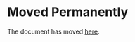 # Moved Permanently

The document has moved
[here](https://www.nytimes3xbfgragh.onion/es/2017/10/17/espanol/opinion/la-revolucion-domesticada.html).
